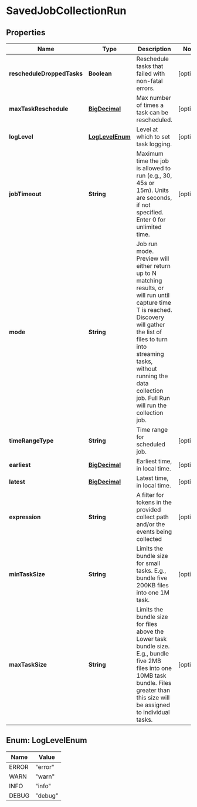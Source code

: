 # SavedJobCollectionRun

## Properties
Name | Type | Description | Notes
------------ | ------------- | ------------- | -------------
**rescheduleDroppedTasks** | **Boolean** | Reschedule tasks that failed with non-fatal errors. |  [optional]
**maxTaskReschedule** | [**BigDecimal**](BigDecimal.md) | Max number of times a task can be rescheduled. |  [optional]
**logLevel** | [**LogLevelEnum**](#LogLevelEnum) | Level at which to set task logging. |  [optional]
**jobTimeout** | **String** | Maximum time the job is allowed to run (e.g., 30, 45s or 15m). Units are seconds, if not specified. Enter 0 for unlimited time. |  [optional]
**mode** | **String** | Job run mode. Preview will either return up to N matching results, or will run until capture time T is reached. Discovery will gather the list of files to turn into streaming tasks, without running the data collection job. Full Run will run the collection job. | 
**timeRangeType** | **String** | Time range for scheduled job. |  [optional]
**earliest** | [**BigDecimal**](BigDecimal.md) | Earliest time, in local time. |  [optional]
**latest** | [**BigDecimal**](BigDecimal.md) | Latest time, in local time. |  [optional]
**expression** | **String** | A filter for tokens in the provided collect path and/or the events being collected |  [optional]
**minTaskSize** | **String** | Limits the bundle size for small tasks. E.g., bundle five 200KB files into one 1M task. |  [optional]
**maxTaskSize** | **String** | Limits the bundle size for files above the Lower task bundle size. E.g., bundle five 2MB files into one 10MB task bundle. Files greater than this size will be assigned to individual tasks. |  [optional]

<a name="LogLevelEnum"></a>
## Enum: LogLevelEnum
Name | Value
---- | -----
ERROR | &quot;error&quot;
WARN | &quot;warn&quot;
INFO | &quot;info&quot;
DEBUG | &quot;debug&quot;
